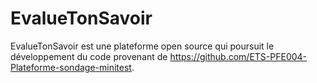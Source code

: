 # EvalueTonSavoir
EvalueTonSavoir est une plateforme open source qui poursuit le développement du code provenant de https://github.com/ETS-PFE004-Plateforme-sondage-minitest.
